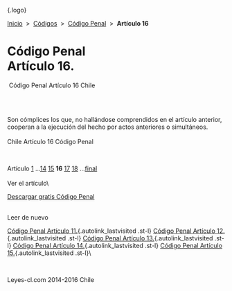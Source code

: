 <div class="wrapper">

[](/index.htm){.logo}
<div class="breadcrumbs">

[Inicio](/index.htm)  &gt;  [Códigos](/codigos.htm)  &gt;  [Código
Penal](/codigo_penal.htm "Código Penal")  &gt;  **Artículo 16**

</div>

<div class="middle">

<div class="container">

Código Penal\
Artículo 16.
=============

<div id="goser">

</div>

﻿
Código Penal Artículo 16 Chile

\
﻿
<div id="squareAds">

</div>

<div id="statya">

Son cómplices los que, no hallándose comprendidos en el artículo
anterior, cooperan a la ejecución del hecho por actos anteriores o
simultáneos.\
\
Chile Artículo 16 Código Penal

</div>

﻿
<div id="ads1">

</div>

<div class="breadstat">

Artículo
[1](/codigo_penal/1.htm) ...[14](/codigo_penal/14.htm) [15](/codigo_penal/15.htm) **16** [17](/codigo_penal/17.htm) [18](/codigo_penal/18.htm) ...[final](/codigo_penal/final.htm) \
\
Ver el artículo\

</div>

[Descargar gratis Código
Penal](/codigo_penal/download.htm "Descargar gratis Código Penal") ﻿
<div style="clear: left">

</div>

\
Leer de nuevo

[Código Penal Artículo 11.](/codigo_penal/11.htm){.autolink_lastvisited
.st-l} [Código Penal Artículo
12.](/codigo_penal/12.htm){.autolink_lastvisited .st-l} [Código Penal
Artículo 13.](/codigo_penal/13.htm){.autolink_lastvisited .st-l} [Código
Penal Artículo 14.](/codigo_penal/14.htm){.autolink_lastvisited .st-l}
[Código Penal Artículo 15.](/codigo_penal/15.htm){.autolink_lastvisited
.st-l}\

</div>

﻿
<div id="LeftAds">

</div>

</div>

Leyes-cl.com 2014-2016 Chile

</div>
